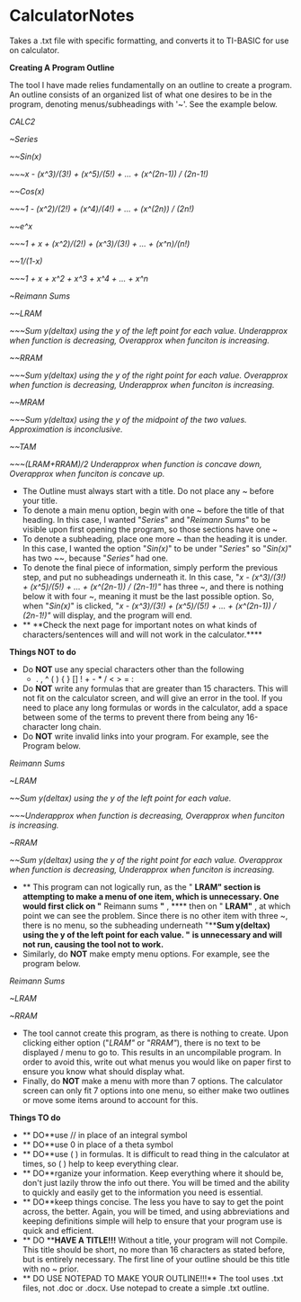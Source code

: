 # CalculatorNotes
Takes a .txt file with specific formatting, and converts it to TI-BASIC for use on calculator.

**Creating A Program Outline**

The tool I have made relies fundamentally on an outline to create a program. An outline consists of an organized list of what one desires to be in the program, denoting menus/subheadings with &#39;~&#39;. See the example below.

_CALC2_

_~Series_

_~~Sin(x)_

_~~~x - (x^3)/(3!) + (x^5)/(5!) + ... + (x^(2n-1)) / (2n-1!)_

_~~Cos(x)_

_~~~1 - (x^2)/(2!) + (x^4)/(4!) + ... + (x^(2n)) / (2n!)_

_~~e^x_

_~~~1 + x + (x^2)/(2!) + (x^3)/(3!) + ... + (x^n)/(n!)_

_~~1/(1-x)_

_~~~1 + x + x^2 + x^3 + x^4 + ... + x^n_

_~Reimann Sums_

_~~LRAM_

_~~~Sum y(deltax) using the y of the left point for each value. Underapprox when function is decreasing, Overapprox when funciton is increasing._

_~~RRAM_

_~~~Sum y(deltax) using the y of the right point for each value. Overapprox when function is decreasing, Underapprox when funciton is increasing._

_~~MRAM_

_~~~Sum y(deltax) using the y of the midpoint of the two values. Approximation is inconclusive._

_~~TAM_

_~~~(LRAM+RRAM)/2 Underapprox when function is concave down, Overapprox when funciton is concave up._

- The Outline must always start with a title. Do not place any ~ before your title.
- To denote a main menu option, begin with one ~ before the title of that heading. In this case, I wanted &quot;_Series_&quot; and &quot;_Reimann Sums_&quot; to be visible upon first opening the program, so those sections have one ~
- To denote a subheading, place one more ~ than the heading it is under. In this case, I wanted the option &quot;_Sin(x)_&quot; to be under &quot;_Series_&quot; so &quot;_Sin(x)_&quot; has two ~~, because &quot;_Series&quot;_ had one.
- To denote the final piece of information, simply perform the previous step, and put no subheadings underneath it. In this case, &quot;_x - (x^3)/(3!) + (x^5)/(5!) + ... + (x^(2n-1)) / (2n-1!)&quot;_ has three ~, and there is nothing below it with four ~, meaning it must be the last possible option. So, when &quot;_Sin(x)_&quot; is clicked,  &quot;_x - (x^3)/(3!) + (x^5)/(5!) + ... + (x^(2n-1)) / (2n-1!)&quot;_ will display, and the program will end.
- ** \*\*Check the next page for important notes on what kinds of characters/sentences will and will not work in the calculator.\*\***

**Things NOT to do**

- Do **NOT** use any special characters other than the following
  - . , ^ ( ) { } [] ! + - \* / &lt; &gt; = :
- Do **NOT** write any formulas that are greater than 15 characters. This will not fit on the calculator screen, and will give an error in the tool. If you need to place any long formulas or words in the calculator, add a space between some of the terms to prevent there from being any 16-character long chain.
- Do **NOT** write invalid links into your program. For example, see the Program below.

_Reimann Sums_

_~LRAM_

_~~Sum y(deltax) using the y of the left point for each value._

_~~~Underapprox when function is decreasing, Overapprox when funciton is increasing._

_~RRAM_

_~~Sum y(deltax) using the y of the right point for each value. Overapprox when function is decreasing, Underapprox when funciton is increasing._

- ** This program can not logically run, as the &quot; ****LRAM&quot;**  **section is attempting to make a menu of one item, which is unnecessary. One would first click on &quot;**** Reimann sums ****&quot;**** , **** then on &quot; ****LRAM&quot;**** , at which point we can see the problem. Since there is no other item with three ~, there is no menu, so the subheading underneath &quot;****Sum y(deltax) using the y of the left point for each value. &quot;**  **is unnecessary and will not run, causing the tool not to work.**
- Similarly, do **NOT** make empty menu options. For example, see the program below.

_Reimann Sums_

_~LRAM_

_~RRAM_

- The tool cannot create this program, as there is nothing to create. Upon clicking either option (&quot;_LRAM&quot;_ or &quot;_RRAM&quot;_), there is no text to be displayed / menu to go to. This results in an uncompilable program. In order to avoid this, write out what menus you would like on paper first to ensure you know what should display what.
- Finally, do **NOT** make a menu with more than 7 options. The calculator screen can only fit 7 options into one menu, so either make two outlines or move some items around to account for this.

**Things TO do**

- ** DO**use // in place of an integral symbol
- ** DO**use 0 in place of a theta symbol
- ** DO**use ( ) in formulas. It is difficult to read thing in the calculator at times, so ( ) help to keep everything clear.
- ** DO**rganize your information. Keep everything where it should be, don&#39;t just lazily throw the info out there. You will be timed and the ability to quickly and easily get to the information you need is essential.
- ** DO**keep things concise. The less you have to say to get the point across, the better. Again, you will be timed, and using abbreviations and keeping definitions simple will help to ensure that your program use is quick and efficient.
- ** DO ****HAVE A TITLE!!!** Without a title, your program will not Compile. This title should be short, no more than 16 characters as stated before, but is entirely necessary. The first line of your outline should be this title with no ~ prior.
- ** DO USE NOTEPAD TO MAKE YOUR OUTLINE!!!** The tool uses .txt files, not .doc or .docx. Use notepad to create a simple .txt outline.
